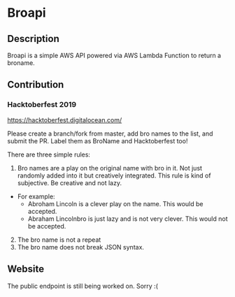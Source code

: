 # Broapi

## Description
Broapi is a simple AWS API powered via AWS Lambda Function to return a broname.

## Contribution
### Hacktoberfest 2019
https://hacktoberfest.digitalocean.com/

Please create a branch/fork from master, add bro names to the list, and submit the PR. Label them as BroName and Hacktoberfest too!

There are three simple rules:  
1. Bro names are a play on the original name with bro in it. Not just randomly added into it but creatively integrated. This rule is kind of subjective. Be creative and not lazy.  
      
  * For example:  
	* Abroham Lincoln is a clever play on the name. This would be accepted.  
	* Abraham Lincolnbro is just lazy and is not very clever. This would not be accepted.  
	
2.  The bro name is not a repeat  
3.  The bro name does not break JSON syntax. 

 ## Website
 The public endpoint is still being worked on. Sorry :(
